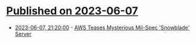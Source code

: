 # [Published on 2023-06-07](index.md)

* [2023-06-07, 21:20:00](https://tech.slashdot.org/story/23/06/07/1937251/aws-teases-mysterious-mil-spec-snowblade-server?utm_source=rss1.0mainlinkanon&utm_medium=feed) - [AWS Teases Mysterious Mil-Spec 'Snowblade' Server](https://tech.slashdot.org/story/23/06/07/1937251/aws-teases-mysterious-mil-spec-snowblade-server?utm_source=rss1.0mainlinkanon&utm_medium=feed)
